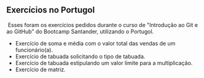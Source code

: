 ## Exercícios no Portugol



​	Esses foram os exercícios pedidos durante o curso de "Introdução ao Git e ao GitHub" do Bootcamp Santander, utilizando o Portugol.

* Exercício de soma e média com o valor total das vendas de um funcionário(a).
* Exercício de tabuada solicitando o tipo de tabuada.
* Exercício de tabuada estipulando um valor limite para a multiplicação.
* Exercício de matriz.